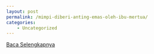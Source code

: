 ```yaml
---
layout: post
permalink: /mimpi-diberi-anting-emas-oleh-ibu-mertua/
categories:
    - Uncategorized
---
```


[Baca Selengkapnya](/10)